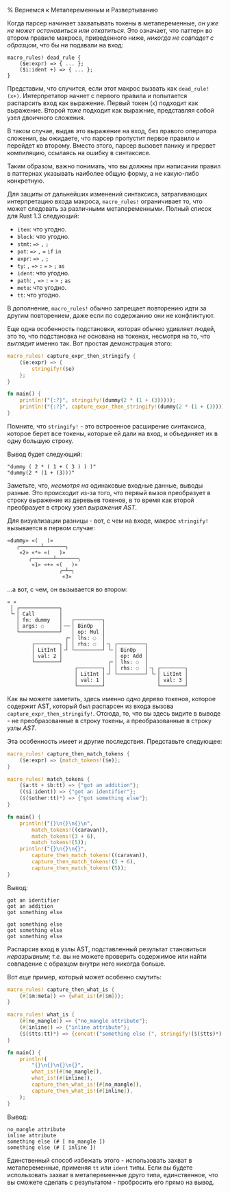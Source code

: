% Вернемся к Метапеременным и Развертыванию

Когда парсер начинает захватывать токены в метапеременные, *он уже не может остановиться или откатиться*. Это означает, что паттерн во втором правиле макроса, приведенного ниже,  *никогда не совпадет с образцом*, что бы ни подавали на вход:

```ignore
macro_rules! dead_rule {
    ($e:expr) => { ... };
    ($i:ident +) => { ... };
}
```

Представим, что случится, если этот макрос вызвать как  `dead_rule!(x+)`.  Интерпретатор начнет с первого правила и попытается распарсить вход как выражение.  Первый токен  (`x`) подходит как выражение.  Второй *тоже* подходит как выражние, представляя собой узел двоичного сложения.

В таком случае, выдав это выражение на вход, без правого оператора сложения, вы ожидаете, что парсер пропустит первое правило и перейдет ко второму.  Вместо этого, парсер вызовет панику и прервет компиляцию, ссылаясь на ошибку в синтаксисе.

Таким образом, важно понимать, что вы должны при написании правил в паттернах указывать наиболее общую форму, а не какую-либо конкретную.

Для защиты от дальнейших изменений синтаксиса, затрагивающих интерпретацию входа макроса, `macro_rules!` ограничивает то, что может следовать за различными метапеременными. Полный список для Rust 1.3 следующий:

* `item`: что угодно.
* `block`: что угодно.
* `stmt`: `=>` `,` `;`
* `pat`: `=>` `,` `=` `if` `in`
* `expr`: `=>` `,` `;`
* `ty`: `,` `=>` `:` `=` `>` `;` `as`
* `ident`: что угодно.
* `path`: `,` `=>` `:` `=` `>` `;` `as`
* `meta`: что угодно.
* `tt`: что угодно.

В дополнение, `macro_rules!` обычно запрещает повторению идти за другим повторением, даже если по содержанию они не конфликтуют.

Еще одна особенность подстановки, которая обычно удивляет людей, это то, что подстановка  *не* основана на токенах, несмотря на то, что *выглядит* именно так.  Вот простая демонстрация этого:

```rust
macro_rules! capture_expr_then_stringify {
    ($e:expr) => {
        stringify!($e)
    };
}

fn main() {
    println!("{:?}", stringify!(dummy(2 * (1 + (3)))));
    println!("{:?}", capture_expr_then_stringify!(dummy(2 * (1 + (3)))));
}
```

Помните, что `stringify!` - это встроенное расширение синтаксиса, которое берет все токены, которые ей дали на вход, и объединяет их в одну большую строку.

Вывод будет следующий:

```text
"dummy ( 2 * ( 1 + ( 3 ) ) )"
"dummy(2 * (1 + (3)))"
```

Заметьте, что, *несмотря на* одинаковые входные данные, выводы разные.  Это происходит из-за того, что первый вызов преобразует в строку выражение из деревьев токенов, в то время как второй преобразует в строку  *узел выражения AST*.

Для визуализации разницы - вот, с чем на входе, макрос `stringify!` вызывается в первом случае:

```text
«dummy» «(   )»
   ╭───────┴───────╮
    «2» «*» «(   )»
       ╭───────┴───────╮
        «1» «+» «(   )»
                 ╭─┴─╮
                  «3»
```

…а вот, с чем, он вызывается во втором:

```text
« »
 │ ┌─────────────┐
 └╴│ Call        │
   │ fn: dummy   │   ┌─────────┐
   │ args: ◌     │╶─╴│ BinOp   │
   └─────────────┘   │ op: Mul │
                   ┌╴│ lhs: ◌  │
        ┌────────┐ │ │ rhs: ◌  │╶┐ ┌─────────┐
        │ LitInt │╶┘ └─────────┘ └╴│ BinOp   │
        │ val: 2 │                 │ op: Add │
        └────────┘               ┌╴│ lhs: ◌  │
                      ┌────────┐ │ │ rhs: ◌  │╶┐ ┌────────┐
                      │ LitInt │╶┘ └─────────┘ └╴│ LitInt │
                      │ val: 1 │                 │ val: 3 │
                      └────────┘                 └────────┘
```

Как вы можете заметить, здесь именно *одно* дерево токенов, которое содержит AST, который был распарсен из входа вызова `capture_expr_then_stringify!`.  Отсюда, то, что вы здесь видите в выводе - не преобразованные в строку токены, а преобразованные в строку *узлы AST*.

Эта особенность имеет и другие последствия. Представьте следующее:

```rust
macro_rules! capture_then_match_tokens {
    ($e:expr) => {match_tokens!($e)};
}

macro_rules! match_tokens {
    ($a:tt + $b:tt) => {"got an addition"};
    (($i:ident)) => {"got an identifier"};
    ($($other:tt)*) => {"got something else"};
}

fn main() {
    println!("{}\n{}\n{}\n",
        match_tokens!((caravan)),
        match_tokens!(3 + 6),
        match_tokens!(5));
    println!("{}\n{}\n{}",
        capture_then_match_tokens!((caravan)),
        capture_then_match_tokens!(3 + 6),
        capture_then_match_tokens!(5));
}
```

Вывод:

```text
got an identifier
got an addition
got something else

got something else
got something else
got something else
```

Распарсив вход в узлы AST, подставленный результат становиться *неразрывным*; *т.е.* вы не можете проверить содержимое или найти совпадение с образцом внутри него никогда больше.

Вот *еще* пример, который может особенно смутить:

```rust
macro_rules! capture_then_what_is {
    (#[$m:meta]) => {what_is!(#[$m])};
}

macro_rules! what_is {
    (#[no_mangle]) => {"no_mangle attribute"};
    (#[inline]) => {"inline attribute"};
    ($($tts:tt)*) => {concat!("something else (", stringify!($($tts)*), ")")};
}

fn main() {
    println!(
        "{}\n{}\n{}\n{}",
        what_is!(#[no_mangle]),
        what_is!(#[inline]),
        capture_then_what_is!(#[no_mangle]),
        capture_then_what_is!(#[inline]),
    );
}
```

Вывод:

```text
no_mangle attribute
inline attribute
something else (# [ no_mangle ])
something else (# [ inline ])
```

Единственный способ избежать этого - использовать захват в метапеременные, применяя  `tt` или `ident` типы. Если вы будете использовать захват в метапеременные друго типа, единственное, что вы сможете сделать с результатом - пробросить его прямо на вывод.
